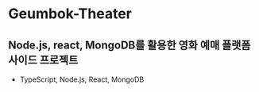 # Geumbok-Theater
## Node.js, react, MongoDB를 활용한 영화 예매 플랫폼 사이드 프로젝트 ##
- TypeScript, Node.js, React, MongoDB
